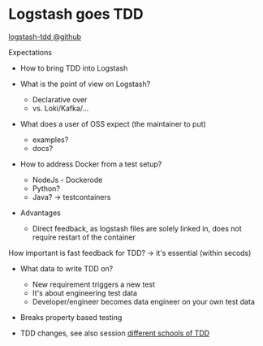 # Logstash goes TDD

  [logstash-tdd @github](https://github.com/maosmurf/logstash-tdd)

Expectations
* How to bring TDD into Logstash
* What is the point of view on Logstash?
    * Declarative over
    * vs. Loki/Kafka/...

* What does a user of OSS expect (the maintainer to put)
    * examples?
    * docs?

* How to address Docker from a test setup?
    * NodeJs - Dockerode
    * Python?
    * Java? -> testcontainers

* Advantages
    * Direct feedback, as logstash files are solely linked in, does not require restart of the container

How important is fast feedback for TDD?
-> it's essential (within secods)

* What data to write TDD on?
    * New requirement triggers a new test
    * It's about engineering test data
    * Developer/engineer becomes data engineer on your own test data

* Breaks property based testing

* TDD changes, see also session [different schools of TDD](https://www.tddstpau.li/)
